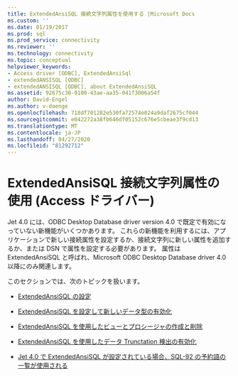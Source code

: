 ```yaml
---
title: ExtendedAnsiSQL 接続文字列属性を使用する |Microsoft Docs
ms.custom: ''
ms.date: 01/19/2017
ms.prod: sql
ms.prod_service: connectivity
ms.reviewer: ''
ms.technology: connectivity
ms.topic: conceptual
helpviewer_keywords:
- Access driver [ODBC], ExtendedAnsiSql
- extendedANSISQL [ODBC]
- extendedANSISQL [ODBC], about ExtendedAnsiSQL
ms.assetid: 92675c30-9100-43ae-aa35-041f3006a54f
author: David-Engel
ms.author: v-daenge
ms.openlocfilehash: 718df701282e530fa72574e024a9daf2675cf044
ms.sourcegitcommit: e042272a38fb646df05152c676e5cbeae3f9cd13
ms.translationtype: MT
ms.contentlocale: ja-JP
ms.lasthandoff: 04/27/2020
ms.locfileid: "81292712"
---
```

# <a name="using-the-extendedansisql-connection-string-attribute-access-driver"></a>ExtendedAnsiSQL 接続文字列属性の使用 (Access ドライバー)
Jet 4.0 には、ODBC Desktop Database driver version 4.0 で既定で有効になっていない新機能がいくつかあります。 これらの新機能を利用するには、アプリケーションで新しい接続属性を設定するか、接続文字列に新しい属性を追加するか、または DSN で属性を設定する必要があります。 属性は ExtendedAnsiSQL と呼ばれ、Microsoft ODBC Desktop Database driver 4.0 以降にのみ関連します。  
  
 このセクションでは、次のトピックを扱います。  
  
-   [ExtendedAnsiSQL の設定](../../odbc/microsoft/setting-extendedansisql.md)  
  
-   [ExtendedAnsiSQL を設定して新しいデータ型の有効化](../../odbc/microsoft/enabling-new-data-types-by-setting-extendedansisql.md)  
  
-   [ExtendedAnsiSQL を使用したビューとプロシージャの作成と削除](../../odbc/microsoft/creating-and-dropping-views-and-procedures-using-extendedansisql.md)  
  
-   [ExtendedAnsiSQL を使用したデータ Trunctation 検出の有効化](../../odbc/microsoft/data-truncation-detection-enabled-using-extendedansisql.md)  
  
-   [Jet 4.0 で ExtendedAnsiSQL が設定されている場合、SQL-92 の予約語の一覧が使用される](../../odbc/microsoft/jet-4-0-uses-sql-92-reserved-words-list-when-extendedansisql-set.md)
